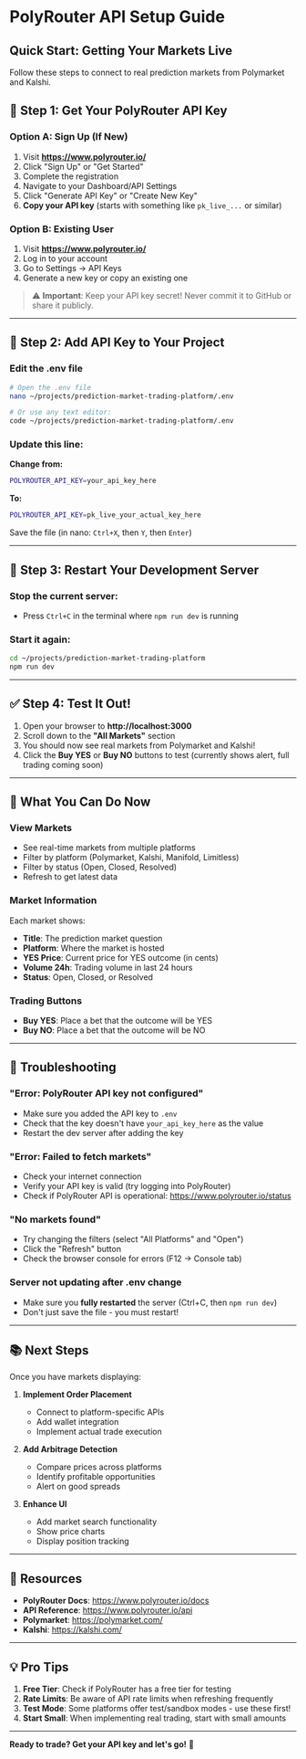 # PolyRouter API Setup Guide

## Quick Start: Getting Your Markets Live

Follow these steps to connect to real prediction markets from Polymarket and Kalshi.

## 🔑 Step 1: Get Your PolyRouter API Key

### Option A: Sign Up (If New)
1. Visit **https://www.polyrouter.io/**
2. Click "Sign Up" or "Get Started"
3. Complete the registration
4. Navigate to your Dashboard/API Settings
5. Click "Generate API Key" or "Create New Key"
6. **Copy your API key** (starts with something like `pk_live_...` or similar)

### Option B: Existing User
1. Visit **https://www.polyrouter.io/**
2. Log in to your account
3. Go to Settings → API Keys
4. Generate a new key or copy an existing one

> ⚠️ **Important**: Keep your API key secret! Never commit it to GitHub or share it publicly.

---

## 📝 Step 2: Add API Key to Your Project

### Edit the .env file

```bash
# Open the .env file
nano ~/projects/prediction-market-trading-platform/.env

# Or use any text editor:
code ~/projects/prediction-market-trading-platform/.env
```

### Update this line:

**Change from:**
```bash
POLYROUTER_API_KEY=your_api_key_here
```

**To:**
```bash
POLYROUTER_API_KEY=pk_live_your_actual_key_here
```

Save the file (in nano: `Ctrl+X`, then `Y`, then `Enter`)

---

## 🔄 Step 3: Restart Your Development Server

### Stop the current server:
- Press `Ctrl+C` in the terminal where `npm run dev` is running

### Start it again:
```bash
cd ~/projects/prediction-market-trading-platform
npm run dev
```

---

## ✅ Step 4: Test It Out!

1. Open your browser to **http://localhost:3000**
2. Scroll down to the **"All Markets"** section
3. You should now see real markets from Polymarket and Kalshi!
4. Click the **Buy YES** or **Buy NO** buttons to test (currently shows alert, full trading coming soon)

---

## 🎯 What You Can Do Now

### View Markets
- See real-time markets from multiple platforms
- Filter by platform (Polymarket, Kalshi, Manifold, Limitless)
- Filter by status (Open, Closed, Resolved)
- Refresh to get latest data

### Market Information
Each market shows:
- **Title**: The prediction market question
- **Platform**: Where the market is hosted
- **YES Price**: Current price for YES outcome (in cents)
- **Volume 24h**: Trading volume in last 24 hours
- **Status**: Open, Closed, or Resolved

### Trading Buttons
- **Buy YES**: Place a bet that the outcome will be YES
- **Buy NO**: Place a bet that the outcome will be NO

---

## 🔧 Troubleshooting

### "Error: PolyRouter API key not configured"
- Make sure you added the API key to `.env`
- Check that the key doesn't have `your_api_key_here` as the value
- Restart the dev server after adding the key

### "Error: Failed to fetch markets"
- Check your internet connection
- Verify your API key is valid (try logging into PolyRouter)
- Check if PolyRouter API is operational: https://www.polyrouter.io/status

### "No markets found"
- Try changing the filters (select "All Platforms" and "Open")
- Click the "Refresh" button
- Check the browser console for errors (F12 → Console tab)

### Server not updating after .env change
- Make sure you **fully restarted** the server (Ctrl+C, then `npm run dev`)
- Don't just save the file - you must restart!

---

## 📚 Next Steps

Once you have markets displaying:

1. **Implement Order Placement**
   - Connect to platform-specific APIs
   - Add wallet integration
   - Implement actual trade execution

2. **Add Arbitrage Detection**
   - Compare prices across platforms
   - Identify profitable opportunities
   - Alert on good spreads

3. **Enhance UI**
   - Add market search functionality
   - Show price charts
   - Display position tracking

---

## 🔗 Resources

- **PolyRouter Docs**: https://www.polyrouter.io/docs
- **API Reference**: https://www.polyrouter.io/api
- **Polymarket**: https://polymarket.com/
- **Kalshi**: https://kalshi.com/

---

## 💡 Pro Tips

1. **Free Tier**: Check if PolyRouter has a free tier for testing
2. **Rate Limits**: Be aware of API rate limits when refreshing frequently
3. **Test Mode**: Some platforms offer test/sandbox modes - use these first!
4. **Start Small**: When implementing real trading, start with small amounts

---

**Ready to trade? Get your API key and let's go!** 🚀

